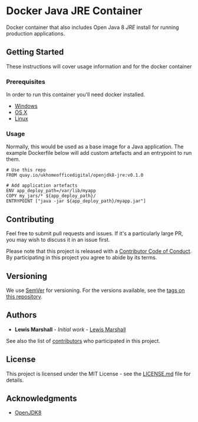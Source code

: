 # Docker Java JRE Container

Docker container that also includes Open Java 8 *JRE* install for running production applications.

## Getting Started

These instructions will cover usage information and for the docker container 

### Prerequisites

In order to run this container you'll need docker installed.

* [Windows](https://docs.docker.com/windows/started)
* [OS X](https://docs.docker.com/mac/started/)
* [Linux](https://docs.docker.com/linux/started/)

### Usage

Normally, this would be used as a base image for a Java application.
The example Dockerfile below will add custom artefacts and an entrypoint to run them.

```
# Use this repo
FROM quay.io/ukhomeofficedigital/openjdk8-jre:v0.1.0

# Add application artefacts
ENV app_deploy_path=/var/lib/myapp
COPY my_jars/* ${app_deploy_path}/
ENTRYPOINT ["java -jar ${app_deploy_path}/myapp.jar"]

```

## Contributing

Feel free to submit pull requests and issues. If it's a particularly large PR, you may wish to discuss
it in an issue first.

Please note that this project is released with a [Contributor Code of Conduct](code_of_conduct.md). 
By participating in this project you agree to abide by its terms.

## Versioning

We use [SemVer](http://semver.org/) for versioning. For the versions available, see the 
[tags on this repository](https://github.com/UKHomeOffice/docker-openjdk8-jre/tags). 

## Authors

* **Lewis Marshall** - *Initial work* - [Lewis Marshall](https://github.com/LewisMarshall)

See also the list of [contributors](https://github.com/UKHomeOffice/docker-openjdk8-jre/contributors) who 
participated in this project.

## License

This project is licensed under the MIT License - see the [LICENSE.md](LICENSE.md) file for details.

## Acknowledgments

* [OpenJDK8](http://openjdk.java.net/projects/jdk8/)
